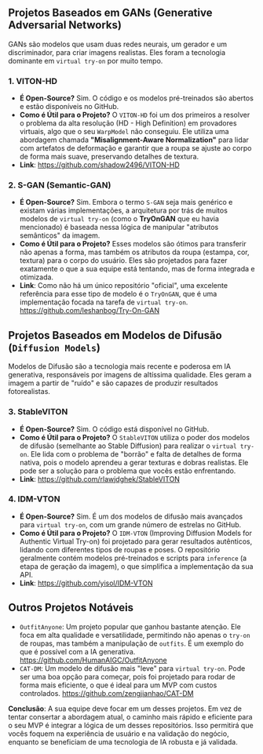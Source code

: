 ## Projetos Baseados em GANs (Generative Adversarial Networks)

GANs são modelos que usam duas redes neurais, um gerador e um discriminador, para criar imagens realistas. Eles foram a tecnologia dominante em `virtual try-on` por muito tempo.

### 1. VITON-HD

- **É Open-Source?** Sim. O código e os modelos pré-treinados são abertos e estão disponíveis no GitHub.
- **Como é Útil para o Projeto?** O `VITON-HD` foi um dos primeiros a resolver o problema da alta resolução (HD - High Definition) em provadores virtuais, algo que o seu `WarpModel` não conseguiu. Ele utiliza uma abordagem chamada **"Misalignment-Aware Normalization"** para lidar com artefatos de deformação e garantir que a roupa se ajuste ao corpo de forma mais suave, preservando detalhes de textura.
- **Link**: https://github.com/shadow2496/VITON-HD

### 2. S-GAN (Semantic-GAN)

- **É Open-Source?** Sim. Embora o termo `S-GAN` seja mais genérico e existam várias implementações, a arquitetura por trás de muitos modelos de `virtual try-on` (como o **TryOnGAN** que eu havia mencionado) é baseada nessa lógica de manipular "atributos semânticos" da imagem.
- **Como é Útil para o Projeto?** Esses modelos são ótimos para transferir não apenas a forma, mas também os atributos da roupa (estampa, cor, textura) para o corpo do usuário. Eles são projetados para fazer exatamente o que a sua equipe está tentando, mas de forma integrada e otimizada.
- **Link**: Como não há um único repositório "oficial", uma excelente referência para esse tipo de modelo é o `TryOnGAN`, que é uma implementação focada na tarefa de `virtual try-on`. https://github.com/leshanbog/Try-On-GAN

## Projetos Baseados em Modelos de Difusão (`Diffusion Models`)

Modelos de Difusão são a tecnologia mais recente e poderosa em IA generativa, responsáveis por imagens de altíssima qualidade. Eles geram a imagem a partir de "ruído" e são capazes de produzir resultados fotorealistas.

### 3. StableVITON

- **É Open-Source?** Sim. O código está disponível no GitHub.
- **Como é Útil para o Projeto?** O `StableVITON` utiliza o poder dos modelos de difusão (semelhante ao Stable Diffusion) para realizar o `virtual try-on`. Ele lida com o problema de "borrão" e falta de detalhes de forma nativa, pois o modelo aprendeu a gerar texturas e dobras realistas. Ele pode ser a solução para o problema que vocês estão enfrentando.
- **Link**: https://github.com/rlawjdghek/StableVITON

### 4. IDM-VTON

- **É Open-Source?** Sim. É um dos modelos de difusão mais avançados para `virtual try-on`, com um grande número de estrelas no GitHub.
- **Como é Útil para o Projeto?** O `IDM-VTON` (Improving Diffusion Models for Authentic Virtual Try-on) foi projetado para gerar resultados autênticos, lidando com diferentes tipos de roupas e poses. O repositório geralmente contém modelos pré-treinados e scripts para `inference` (a etapa de geração da imagem), o que simplifica a implementação da sua API.
- **Link**: https://github.com/yisol/IDM-VTON

## Outros Projetos Notáveis

- `OutfitAnyone`: Um projeto popular que ganhou bastante atenção. Ele foca em alta qualidade e versatilidade, permitindo não apenas o `try-on` de roupas, mas também a manipulação de `outfits`. É um exemplo do que é possível com a IA generativa. https://github.com/HumanAIGC/OutfitAnyone
- `CAT-DM`: Um modelo de difusão mais "leve" para `virtual try-on`. Pode ser uma boa opção para começar, pois foi projetado para rodar de forma mais eficiente, o que é ideal para um MVP com custos controlados. https://github.com/zengjianhao/CAT-DM

**Conclusão**: A sua equipe deve focar em um desses projetos. Em vez de tentar consertar a abordagem atual, o caminho mais rápido e eficiente para o seu MVP é integrar a lógica de um desses repositórios. Isso permitirá que vocês foquem na experiência de usuário e na validação do negócio, enquanto se beneficiam de uma tecnologia de IA robusta e já validada.

